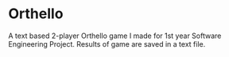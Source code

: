 # Orthello

A text based 2-player Orthello game I made for 1st year Software Engineering Project. 
Results of game are saved in a text file.
